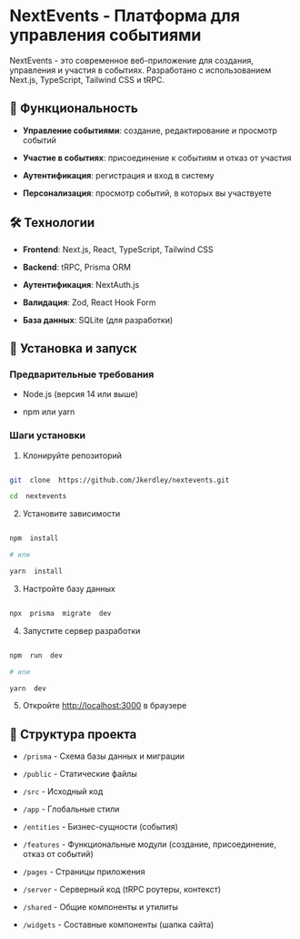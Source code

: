 # NextEvents - Платформа для управления событиями

NextEvents - это современное веб-приложение для создания, управления и участия в событиях. Разработано с использованием Next.js, TypeScript, Tailwind CSS и tRPC.

## 🚀 Функциональность

- **Управление событиями**: создание, редактирование и просмотр событий

- **Участие в событиях**: присоединение к событиям и отказ от участия

- **Аутентификация**: регистрация и вход в систему

- **Персонализация**: просмотр событий, в которых вы участвуете

## 🛠️ Технологии

- **Frontend**: Next.js, React, TypeScript, Tailwind CSS

- **Backend**: tRPC, Prisma ORM

- **Аутентификация**: NextAuth.js

- **Валидация**: Zod, React Hook Form

- **База данных**: SQLite (для разработки)

## 🔧 Установка и запуск

### Предварительные требования

- Node.js (версия 14 или выше)

- npm или yarn

### Шаги установки

1. Клонируйте репозиторий

```bash

git  clone  https://github.com/Jkerdley/nextevents.git

cd  nextevents

```

2. Установите зависимости

```bash

npm  install

# или

yarn  install

```

3. Настройте базу данных

```bash

npx  prisma  migrate  dev

```

4. Запустите сервер разработки

```bash

npm  run  dev

# или

yarn  dev

```

5. Откройте [http://localhost:3000](http://localhost:3000) в браузере

## 📁 Структура проекта

- `/prisma` - Схема базы данных и миграции

- `/public` - Статические файлы

- `/src` - Исходный код

- `/app` - Глобальные стили

- `/entities` - Бизнес-сущности (события)

- `/features` - Функциональные модули (создание, присоединение, отказ от событий)

- `/pages` - Страницы приложения

- `/server` - Серверный код (tRPC роутеры, контекст)

- `/shared` - Общие компоненты и утилиты

- `/widgets` - Составные компоненты (шапка сайта)
